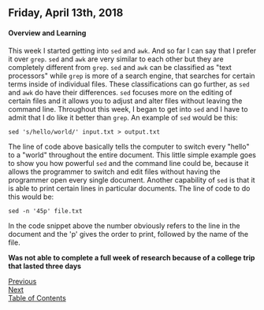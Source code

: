 ## Friday, April 13th, 2018
#### Overview and Learning
This week I started getting into `sed` and `awk`. And so far I can say that I prefer it over `grep`. `sed` and `awk` are very similar to each other but they are completely different from `grep`. `sed` and `awk` can be classified as "text processors" while `grep` is more of a search engine, that searches for certain terms inside of individual files. These classifications can go further, as `sed` and `awk` do have their differences. `sed` focuses more on the editing of certain files and it allows you to adjust and alter files without leaving the command line. Throughout this week, I began to get into `sed` and I have to admit that I do like it better than `grep`. An example of `sed` would be this:
```
sed 's/hello/world/' input.txt > output.txt
```
The line of code above basically tells the computer to switch every "hello" to a "world" throughout the entire document. This little simple example goes to show you how powerful `sed` and the command line could be, because it allows the programmer to switch and edit files without having the programmer open every single document. Another capability of `sed` is that it is able to print certain lines in particular documents. The line of code to do this would be:
```
sed -n '45p' file.txt
```
In the code snippet above the number obviously refers to the line in the document and the 'p' gives the order to print, followed by the name of the file. 

**Was not able to complete a full week of research because of a college trip that lasted three days**



[Previous](/marchThirty.md)<br>
[Next](/aprilTwenty.md)<br>
[Table of Contents](/readme.md)